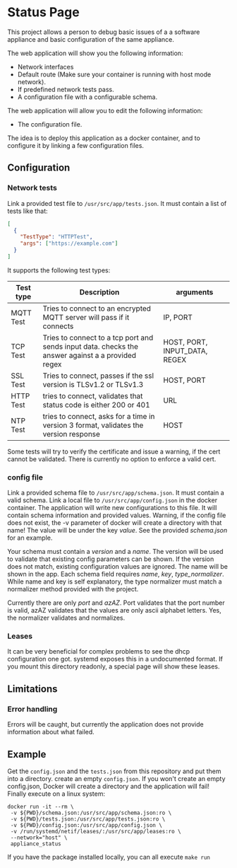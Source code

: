 # Status Page

This project allows a person to debug basic issues of a a software appliance and basic configuration of the same appliance.

The web application will show you the following information:

- Network interfaces
- Default route (Make sure your container is running with host mode network).
- If predefined network tests pass.
- A configuration file with a configurable schema.

The web application will allow you to edit the following information:

- The configuration file.

The idea is to deploy this application as a docker container, and to configure it by linking a few configuration files.

## Configuration

### Network tests

Link a provided test file to `/usr/src/app/tests.json`. It must contain a list of tests like that:

```json
[
  {
    "TestType": "HTTPTest",
    "args": ["https://example.com"]
  }
]
```

It supports the following test types:

| Test type | Description                                                                                       | arguments                     |
| --------- | ------------------------------------------------------------------------------------------------- | ----------------------------- |
| MQTT Test | Tries to connect to an encrypted MQTT server will pass if it connects                             | IP, PORT                      |
| TCP Test  | Tries to connect to a tcp port and sends input data. checks the answer against a a provided regex | HOST, PORT, INPUT_DATA, REGEX |
| SSL Test  | Tries to connect, passes if the ssl version is TLSv1.2 or TLSv1.3                                 | HOST, PORT                    |
| HTTP Test | tries to connect, validates that status code is either 200 or 401                                 | URL                           |
| NTP Test  | tries to connect, asks for a time in version 3 format, validates the version response             | HOST                          |

Some tests will try to verify the certificate and issue a warning, if the cert cannot be validated. There is currently no option to enforce a valid cert.

### config file

Link a provided schema file to `/usr/src/app/schema.json`. It must contain a valid schema.
Link a local file to `/usr/src/app/config.json` in the docker container. The application will write new configurations to this file. It will contain schema information and provided values.
Warning, if the config file does not exist, the -v parameter of docker will create a directory with that name!
The value will be under the key _value_.
See the provided _schema.json_ for an example.

Your schema must contain a _version_ and a _name_. The version will be used to validate that existing config parameters can be shown. If the version does not match, existing configuration values are ignored.
The name will be shown in the app.
Each schema field requires _name_, _key_, _type_normalizer_. While name and key is self explanatory, the type normalizer must match a normalizer method provided with the project.

Currently there are only _port_ and _azAZ_. Port validates that the port number is valid, azAZ validates that the values are only ascii alphabet letters.
Yes, the normalizer validates and normalizes.

### Leases

It can be very beneficial for complex problems to see the dhcp configuration one got. systemd exposes this in a undocumented format.
If you mount this directory readonly, a special page will show these leases.

## Limitations

### Error handling

Errors will be caught, but currently the application does not provide information about what failed.

## Example

Get the `config.json` and the `tests.json` from this repository and put them into a directory. create an empty `config.json`.
If you won't create an empty config.json, Docker will create a directory and
the application will fail!
Finally execute on a linux system:

```shell
docker run -it --rm \
 -v ${PWD}/schema.json:/usr/src/app/schema.json:ro \
 -v ${PWD}/tests.json:/usr/src/app/tests.json:ro \
 -v ${PWD}/config.json:/usr/src/app/config.json \
 -v /run/systemd/netif/leases/:/usr/src/app/leases:ro \
 --network="host" \
 appliance_status
```

If you have the package installed locally, you can all execute `make run`

